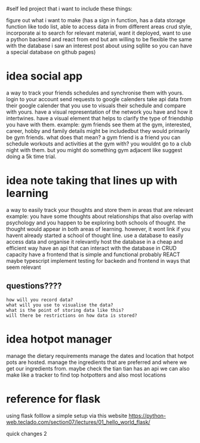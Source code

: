 #self led project that i want to include these things:


figure out what i want to make (has a sign in function, has a data storage function like todo list, able to access data in from different areas crud style, incorporate ai to search for relevant material, want it deployed, want to use a python backend and react from end but am willing to be flexible the same with the database i saw an interest post about using sqllite so you can have a special database on github pages)

# idea social app
  a way to track your friends schedules and synchronise them with yours.
  login to your account send requests to google calenders 
  take api data from their google calender that you use to visuals their schedule and compare with yours.
  have a visual representation of the network you have and how it intertwines. 
  have a visual element that helps to clarify the type of friendship you have with them.
    example:
      gym friends see them at the gym, interested, career, hobby and family details might be includedbut they would primarily be gym friends. what does that mean? a gym friend is a friend you can schedule workouts and activities at the gym with? you wouldnt go to a club night with them. but you might do something gym adjacent like suggest doing a 5k time trial.

# idea note taking that lines up with learning
  a way to easily track your thoughts and store them in areas that are relevant
    example:
      you have some thoughts about relationships that also overlap with psychology and you happen to be exploring both schools of thought. the thought would appear in both areas of learning. however, it wont link if you havent already started a school of thought line.
  use a database to easily access data and organise it relevantly
  host the database in a cheap and efficient way
  have an api that can interact with the database in CRUD capacity
  have a frontend that is simple and functional probably REACT maybe typescript
  implement testing for backedn and frontend in ways that seem relevant
  ## questions????
    how will you record data?
    what will you use to visualise the data?
    what is the point of storing data like this?
    will there be restrictions on how data is stored?
# idea hotpot manager
  manage the dietary requirements
  manage the dates and location that hotpot pots are hosted. manage the ingredients that are preferred and where we get our ingredients from.
  maybe check the tian tian has an api
  we can also make like a tracker to find top hotpotters and also most locations

# reference for flask
  using flask folllow a simple setup via this website
  https://python-web.teclado.com/section07/lectures/01_hello_world_flask/
  
  quick changes 2